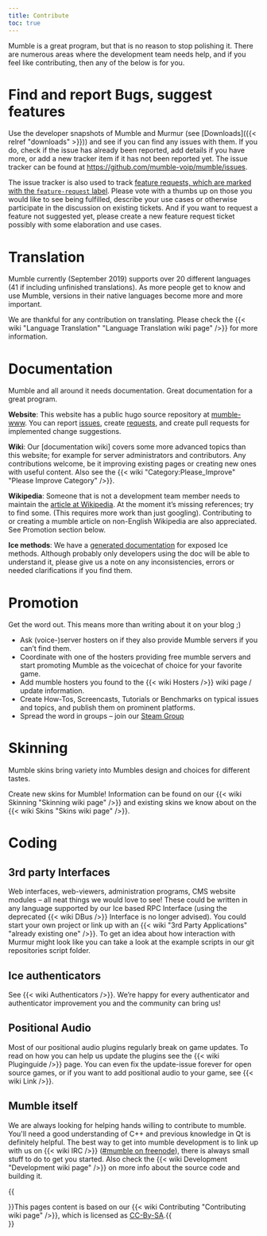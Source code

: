 ```yaml
---
title: Contribute
toc: true
---
```


Mumble is a great program, but that is no reason to stop polishing it. There are numerous areas where the development team needs help, and if you feel like contributing, then any of the below is for you.

# Find and report Bugs, suggest features

Use the developer snapshots of Mumble and Murmur (see [Downloads]({{< relref "downloads" >}})) and see if you can find any issues with them. If you do, check if the issue has already been reported, add details if you have more, or add a new tracker item if it has not been reported yet. The issue tracker can be found at https://github.com/mumble-voip/mumble/issues.

The issue tracker is also used to track [feature requests, which are marked with the `feature-request` label](https://github.com/mumble-voip/mumble/issues?q=is%3Aopen+is%3Aissue+label%3Afeature-request+sort%3Areactions-%2B1-desc). Please vote with a thumbs up on those you would like to see being fulfilled, describe your use cases or otherwise participate in the discussion on existing tickets. And if you want to request a feature not suggested yet, please create a new feature request ticket possibly with some elaboration and use cases.

# Translation

Mumble currently (September 2019) supports over 20 different languages (41 if including unfinished translations). As more people get to know and use Mumble, versions in their native languages become more and more important.

We are thankful for any contribution on translating. Please check the {{< wiki "Language Translation" "Language Translation wiki page" />}} for more information.

# Documentation

Mumble and all around it needs documentation. Great documentation for a great program.

**Website**: This website has a public hugo source repository at [mumble-www](https://github.com/mumble-voip/mumble-www). You can report [issues](https://github.com/mumble-voip/mumble-www/issues), create [requests](https://github.com/mumble-voip/mumble-www/issues), and create pull requests for implemented change suggestions.

**Wiki**: Our [documentation wiki] covers some more advanced topics than this website; for example for server administrators and contributors. Any contributions welcome, be it improving existing pages or creating new ones with useful content. Also see the {{< wiki "Category:Please_Improve" "Please Improve Category" />}}.

**Wikipedia**: Someone that is not a development team member needs to maintain the [article at Wikipedia](https://en.wikipedia.org/wiki/Mumble_%28software%29). At the moment it’s missing references; try to find some. (This requires more work than just googling). Contributing to or creating a mumble article on non-English Wikipedia are also appreciated. See Promotion section below.

**Ice methods**: We have a [generated documentation](http://mumble.sourceforge.net/slice/) for exposed Ice methods. Although probably only developers using the doc will be able to understand it, please give us a note on any inconsistencies, errors or needed clarifications if you find them.

# Promotion

Get the word out. This means more than writing about it on your blog ;)

* Ask (voice-)server hosters on if they also provide Mumble servers if you can’t find them.
* Coordinate with one of the hosters providing free mumble servers and start promoting Mumble as the voicechat of choice for your favorite game.
* Add mumble hosters you found to the {{< wiki Hosters />}} wiki page / update information.
* Create How-Tos, Screencasts, Tutorials or Benchmarks on typical issues and topics, and publish them on prominent platforms.
* Spread the word in groups – join our [Steam Group](https://steamcommunity.com/groups/Mumble_VoIP)

# Skinning

Mumble skins bring variety into Mumbles design and choices for different tastes.

Create new skins for Mumble! Information can be found on our {{< wiki Skinning "Skinning wiki page" />}} and existing skins we know about on the {{< wiki Skins "Skins wiki page" />}}.

# Coding

## 3rd party Interfaces

Web interfaces, web-viewers, administration programs, CMS website modules – all neat things we would love to see! These could be written in any language supported by our Ice based RPC Interface (using the deprecated {{< wiki DBus />}} Interface is no longer advised). You could start your own project or link up with an {{< wiki "3rd Party Applications" "already existing one" />}}. To get an idea about how interaction with Murmur might look like you can take a look at the example scripts in our git repositories script folder.

## Ice authenticators

See {{< wiki Authenticators />}}. We’re happy for every authenticator and authenticator improvement you and the community can bring us!

## Positional Audio

Most of our positional audio plugins regularly break on game updates. To read on how you can help us update the plugins see the {{< wiki Pluginguide />}} page. You can even fix the update-issue forever for open source games, or if you want to add positional audio to your game, see {{< wiki Link />}}.

## Mumble itself

We are always looking for helping hands willing to contribute to mumble. You'll need a good understanding of C++ and previous knowledge in Qt is definitely helpful. The best way to get into mumble development is to link up with us on {{< wiki IRC />}} ([#mumble on freenode](irc://chat.freenode.net/mumble)), there is always small stuff to do to get you started. Also check the {{< wiki Development "Development wiki page" />}} on more info about the source code and building it.

{{<aside>}}This pages content is based on our {{< wiki Contributing "Contributing wiki page" />}}, which is licensed as [CC-By-SA](http://creativecommons.org/licenses/by-sa/2.5/).{{</aside>}}
